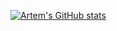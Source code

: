 [![Artem's GitHub stats](https://github-readme-stats.vercel.app/api?username=artemsmaznov&include_all_commits=true&show_icons=true&hide_border=true&border_radius=5&theme=gruvbox)](https://github.com/artemsmaznov)
